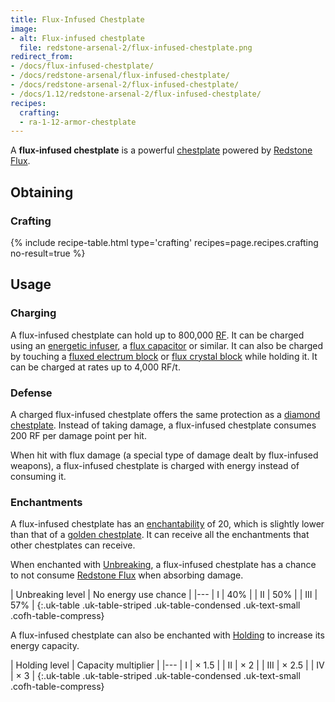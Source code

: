 ```yaml
---
title: Flux-Infused Chestplate
image:
- alt: Flux-infused chestplate
  file: redstone-arsenal-2/flux-infused-chestplate.png
redirect_from:
- /docs/flux-infused-chestplate/
- /docs/redstone-arsenal/flux-infused-chestplate/
- /docs/redstone-arsenal-2/flux-infused-chestplate/
- /docs/1.12/redstone-arsenal-2/flux-infused-chestplate/
recipes:
  crafting:
  - ra-1-12-armor-chestplate
---
```


A **flux-infused chestplate** is a powerful
[chestplate](https://minecraft.gamepedia.com/Chestplate) powered by [Redstone
Flux](/docs/redstone-flux/).


Obtaining
---------

### Crafting
{% include recipe-table.html type='crafting' recipes=page.recipes.crafting no-result=true %}


Usage
-----

### Charging
A flux-infused chestplate can hold up to 800,000 [RF](/docs/redstone-flux/).
It can be charged using an [energetic
infuser](../../thermal-expansion/energetic-infuser/), a [flux
capacitor](../../thermal-expansion/flux-capacitor/) or similar. It can also be
charged by touching a [fluxed electrum block](../fluxed-electrum-block/) or
[flux crystal block](../flux-crystal-block) while holding it. It can be charged
at rates up to 4,000 RF/t.

### Defense
A charged flux-infused chestplate offers the same protection as a [diamond
chestplate](https://minecraft.gamepedia.com/Diamond_Chestplate). Instead of
taking damage, a flux-infused chestplate consumes 200 RF per damage point per
hit.

When hit with flux damage (a special type of damage dealt by flux-infused
weapons), a flux-infused chestplate is charged with energy instead of consuming
it.

### Enchantments
A flux-infused chestplate has an
[enchantability](https://minecraft.gamepedia.com/Enchantability) of 20, which is
slightly lower than that of a [golden
chestplate](https://minecraft.gamepedia.com/Golden_Chestplate). It can receive
all the enchantments that other chestplates can receive.

When enchanted with [Unbreaking](https://minecraft.gamepedia.com/Unbreaking), a
flux-infused chestplate has a chance to not consume [Redstone
Flux](/docs/redstone-flux/) when absorbing damage.

| Unbreaking level | No energy use chance |
|---
| I | 40% |
| II | 50% |
| III | 57% |
{:.uk-table .uk-table-striped .uk-table-condensed .uk-text-small .cofh-table-compress}

A flux-infused chestplate can also be enchanted with
[Holding](../../cofh-core/holding/) to increase its energy capacity.

| Holding level | Capacity multiplier |
|---
| I | × 1.5 |
| II | × 2 |
| III | × 2.5 |
| IV | × 3 |
{:.uk-table .uk-table-striped .uk-table-condensed .uk-text-small .cofh-table-compress}
